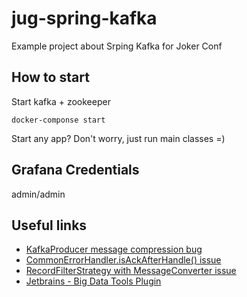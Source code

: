 # jug-spring-kafka
Example project about Srping Kafka for Joker Conf


## How to start

Start kafka + zookeeper
```shell
docker-componse start
```

Start any app?
Don't worry, just run main classes =)

## Grafana Credentials

admin/admin

## Useful links

- [KafkaProducer message compression bug](https://issues.apache.org/jira/browse/KAFKA-4169)
- [CommonErrorHandler.isAckAfterHandle() issue](https://github.com/spring-projects/spring-kafka/issues/3481)
- [RecordFilterStrategy with MessageConverter issue](https://github.com/spring-projects/spring-kafka/issues/3482)
- [Jetbrains - Big Data Tools Plugin](https://plugins.jetbrains.com/plugin/12494-big-data-tools)